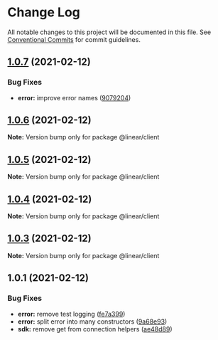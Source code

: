 # Change Log

All notable changes to this project will be documented in this file.
See [Conventional Commits](https://conventionalcommits.org) for commit guidelines.

## [1.0.7](https://github.com/linear/linear/compare/@linear/client@1.0.6...@linear/client@1.0.7) (2021-02-12)


### Bug Fixes

* **error:** improve error names ([9079204](https://github.com/linear/linear/commit/9079204f6831f7779f1d9f154d87828f44d980bc))





## [1.0.6](https://github.com/linear/linear/compare/@linear/client@1.0.5...@linear/client@1.0.6) (2021-02-12)

**Note:** Version bump only for package @linear/client





## [1.0.5](https://github.com/linear/linear/compare/@linear/client@1.0.4...@linear/client@1.0.5) (2021-02-12)

**Note:** Version bump only for package @linear/client





## [1.0.4](https://github.com/linear/linear/compare/@linear/client@1.0.3...@linear/client@1.0.4) (2021-02-12)

**Note:** Version bump only for package @linear/client





## [1.0.3](https://github.com/linear/linear/compare/@linear/client@1.0.1...@linear/client@1.0.3) (2021-02-12)

**Note:** Version bump only for package @linear/client





## 1.0.1 (2021-02-12)

### Bug Fixes

- **error:** remove test logging ([fe7a399](https://github.com/linear/linear/commit/fe7a399681c3d8701247ba1b16ed10781f033c86))
- **error:** split error into many constructors ([9a68e93](https://github.com/linear/linear/commit/9a68e93aeb8d2a41e91a054ca2648d788fc1583e))
- **sdk:** remove get from connection helpers ([ae48d89](https://github.com/linear/linear/commit/ae48d89e80be1fafe4a4d94022eb71a1b365ff4d))
